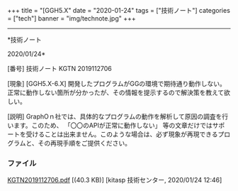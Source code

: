 ﻿+++
title = "[GGH5.X"
date = "2020-01-24"
tags = ["技術ノート"]
categories = ["tech"]
banner = "img/technote.jpg"
+++

-----------------------------------------------------------------------------------------------------------------------------

*技術ノート

2020/01/24*


[番号]
技術ノート KGTN 2019112706

[現象]
[GGH5.X-6.X]
開発したプログラムがGGの環境で期待通り動作しない。正常に動作しない箇所が分かったが、その情報を提示するので解決策を教えて欲しい。

[説明]
GraphOｎ社では、具体的なプログラムの動作を解析して原因の調査を行います。このため、
「〇〇のAPIが正常に動作しない」
等の文章だけではサポートを受けることは出来ません。このような場合は、必ず現象が再現できるプログラムと、その再現手順をご提供ください。


### ファイル

 
 


[KGTN2019112706.pdf](http://techreport.kitasp.net/attachments/download/4436/KGTN2019112706.pdf)
 [(40.3 KB)] [kitasp 技術センター, 2020/01/24
12:46]


 


 

